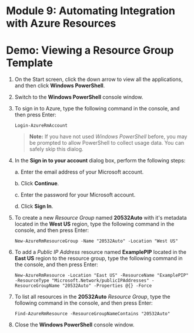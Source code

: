 # Module 9: Automating Integration with Azure Resources

# Demo: Viewing a Resource Group Template

1.  On the Start screen, click the down arrow to view all the applications, and then click **Windows PowerShell**.

1.  Switch to the **Windows PowerShell** console window.

1.  To sign in to Azure, type the following command in the console, and then press Enter:

	```
	Login-AzureRmAccount
	```

	> **Note:** If you have not used *Windows PowerShell* before, you may be prompted to allow PowerShell to collect usage data. You can safely skip this dialog.

1.  In the **Sign in to your account** dialog box, perform the following steps:

	a.  Enter the email address of your Microsoft account.

	b.  Click **Continue**.

	c.  Enter the password for your Microsoft account.

	d.  Click **Sign In**.

1.  To create a new *Resource Group* named **20532Auto** with it's metadata located in the **West US** region, type the following command in the console, and then press Enter:

	```
	New-AzureRmResourceGroup -Name "20532Auto" -Location "West US"
	```

1.  To add a *Public IP Address* resource named **ExamplePIP** located in the **East US** region to the resource group, type the following command in the console, and then press Enter:

	```
	New-AzureRmResource -Location "East US" -ResourceName "ExamplePIP" -ResourceType "Microsoft.Network/publicIPAddresses" -ResourceGroupName "20532Auto" -Properties @{} -Force
	```

1. To list all resources in the **20532Auto** *Resource Group*, type the following command in the console, and then press Enter:

	```
	Find-AzureRmResource -ResourceGroupNameContains "20532Auto"
	```

1.  Close the **Windows PowerShell** console window.
